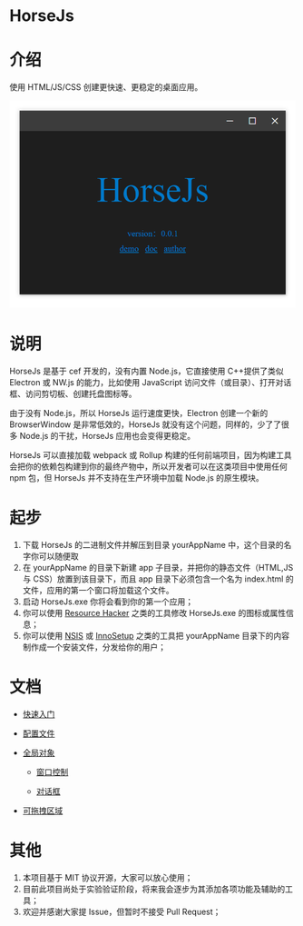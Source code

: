 # HorseJs

# 介绍

使用 HTML/JS/CSS 创建更快速、更稳定的桌面应用。

<div align=center>
<img src="Doc/horseApp.png" />
</div>

# 说明

HorseJs 是基于 cef 开发的，没有内置 Node.js，它直接使用 C++提供了类似 Electron 或 NW.js 的能力，比如使用 JavaScript 访问文件（或目录）、打开对话框、访问剪切板、创建托盘图标等。

由于没有 Node.js，所以 HorseJs 运行速度更快，Electron 创建一个新的 BrowserWindow 是非常低效的，HorseJs 就没有这个问题，同样的，少了了很多 Node.js 的干扰，HorseJs 应用也会变得更稳定。

HorseJs 可以直接加载 webpack 或 Rollup 构建的任何前端项目，因为构建工具会把你的依赖包构建到你的最终产物中，所以开发者可以在这类项目中使用任何 npm 包，但 HorseJs 并不支持在生产环境中加载 Node.js 的原生模块。

# 起步

1.  下载 HorseJs 的二进制文件并解压到目录 yourAppName 中，这个目录的名字你可以随便取
2.  在 yourAppName 的目录下新建 app 子目录，并把你的静态文件（HTML,JS 与 CSS）放置到该目录下，而且 app 目录下必须包含一个名为 index.html 的文件，应用的第一个窗口将加载这个文件。
3.  启动 HorseJs.exe 你将会看到你的第一个应用；
4.  你可以使用 [Resource Hacker](http://angusj.com/resourcehacker/) 之类的工具修改 HorseJs.exe 的图标或属性信息；
5.  你可以使用 [NSIS](https://nsis.sourceforge.io/) 或 [InnoSetup](https://jrsoftware.org/isinfo.php) 之类的工具把 yourAppName 目录下的内容制作成一个安装文件，分发给你的用户；

# 文档

- [快速入门](Doc/QuickStart.md)

- [配置文件](Doc/Config.md)

- [全局对象](Doc/Horse.md)

  - [窗口控制](Doc/Horse/Window.md)

  - [对话框](Doc/Horse/Dialog.md)

- [可拖拽区域](Doc/AppRegion.md)

# 其他

1.  本项目基于 MIT 协议开源，大家可以放心使用；
2.  目前此项目尚处于实验验证阶段，将来我会逐步为其添加各项功能及辅助的工具；
3.  欢迎并感谢大家提 Issue，但暂时不接受 Pull Request；
